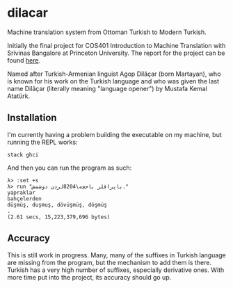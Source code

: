 # dilacar
Machine translation system from Ottoman Turkish to Modern Turkish.

Initially the final project for COS401 Introduction to Machine Translation with Srivinas Bangalore at Princeton University. The report for the project can be found [here](http://www.cs.princeton.edu/~ckorkut/papers/ottoman.pdf).

Named after Turkish-Armenian linguist Agop Dilâçar (born Martayan), who is known for his work on the Turkish language and who was given the last name Dilâçar (literally meaning "language opener") by Mustafa Kemal Atatürk.

## Installation

I'm currently having a problem building the executable on my machine, but running the REPL works:

```
stack ghci
```

And then you can run the program as such:

```
λ> :set +s
λ> run "ياپراقلر باخچه\8204لردن دوشمش."
yapraklar
bahçelerden
düşmüş, duşmuş, dövüşmüş, döşmüş
.
(2.61 secs, 15,223,379,696 bytes)
```

## Accuracy

This is still work in progress. Many, many of the suffixes in Turkish language are missing from the program, but the mechanism to add them is there. Turkish has a very high number of suffixes, especially derivative ones. With more time put into the project, its accuracy should go up.

